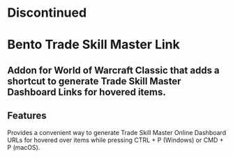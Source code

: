 # Discontinued

# Bento Trade Skill Master Link

## Addon for World of Warcraft Classic that adds a shortcut to generate Trade Skill Master Dashboard Links for hovered items.

## Features
Provides a convenient way to generate Trade Skill Master Online Dashboard URLs for hovered over items while pressing CTRL + P (Windows) or CMD + P (macOS).